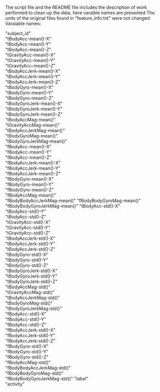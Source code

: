 The script file and the README file includes the description of work performed to clean up the data, here varaible names are presented
The units of the original files found in "feature_info.txt" were not changed
Varaiable names:

"subject_id"                
"tBodyAcc-mean()-X"          
"tBodyAcc-mean()-Y"           
"tBodyAcc-mean()-Z"          
"tGravityAcc-mean()-X"     
"tGravityAcc-mean()-Y"     
"tGravityAcc-mean()-Z"    
"tBodyAccJerk-mean()-X"      
"tBodyAccJerk-mean()-Y"       
"tBodyAccJerk-mean()-Z"      
"tBodyGyro-mean()-X"          
"tBodyGyro-mean()-Y"         
"tBodyGyro-mean()-Z"          
"tBodyGyroJerk-mean()-X"     
"tBodyGyroJerk-mean()-Y"     
"tBodyGyroJerk-mean()-Z"     
"tBodyAccMag-mean()"         
"tGravityAccMag-mean()"      
"tBodyAccJerkMag-mean()"     
"tBodyGyroMag-mean()"        
"tBodyGyroJerkMag-mean()"   
"fBodyAcc-mean()-X"           
"fBodyAcc-mean()-Y"          
"fBodyAcc-mean()-Z"          
"fBodyAccJerk-mean()-X"      
"fBodyAccJerk-mean()-Y"      
"fBodyAccJerk-mean()-Z"      
"fBodyGyro-mean()-X"         
"fBodyGyro-mean()-Y"         
"fBodyGyro-mean()-Z"         
"fBodyAccMag-mean()"         
"fBodyBodyAccJerkMag-mean()" 
"fBodyBodyGyroMag-mean()"     
"fBodyBodyGyroJerkMag-mean()" 
"tBodyAcc-std()-X"           
"tBodyAcc-std()-Y"           
"tBodyAcc-std()-Z"           
"tGravityAcc-std()-X"        
"tGravityAcc-std()-Y"         
"tGravityAcc-std()-Z"        
"tBodyAccJerk-std()-X"        
"tBodyAccJerk-std()-Y"       
"tBodyAccJerk-std()-Z"       
"tBodyGyro-std()-X"          
"tBodyGyro-std()-Y"          
"tBodyGyro-std()-Z"          
"tBodyGyroJerk-std()-X"       
"tBodyGyroJerk-std()-Y"      
"tBodyGyroJerk-std()-Z"       
"tBodyAccMag-std()"           
"tGravityAccMag-std()"        
"tBodyAccJerkMag-std()"      
"tBodyGyroMag-std()"         
"tBodyGyroJerkMag-std()"      
"fBodyAcc-std()-X"            
"fBodyAcc-std()-Y"           
"fBodyAcc-std()-Z"           
"fBodyAccJerk-std()-X"       
"fBodyAccJerk-std()-Y"      
"fBodyAccJerk-std()-Z"       
"fBodyGyro-std()-X"           
"fBodyGyro-std()-Y"          
"fBodyGyro-std()-Z"          
"fBodyAccMag-std()"          
"fBodyBodyAccJerkMag-std()"  
"fBodyBodyGyroMag-std()"     
"fBodyBodyGyroJerkMag-std()" 
"label"                      
"activity"              